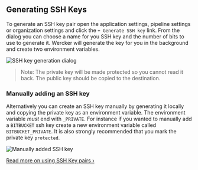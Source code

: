 ## Generating SSH Keys

To generate an SSH key pair open the application settings, pipeline settings or
organization settings and click the `+ Generate SSH key` link. From the
dialog you can choose a name for you SSH key and the number of bits to use to
generate it. Wercker will generate the key for you in the background and create
two environment variables.

![SSH key generation dialog](/images/creating-ssh-keys_1.png)

> Note: The private key will be made protected so you cannot read it back. The
> public key should be copied to the destination.

### <a name="manually-adding-key" class="anchor"></a>Manually adding an SSH key

Alternatively you can create an SSH key manually by generating it locally and
copying the private key as an environment variable. The environment variable
*must* end with `_PRIVATE`. For instance if you wanted to manually add a
`BITBUCKET` ssh key create a new environment variable called
`BITBUCKET_PRIVATE`. It is also strongly recommended that you mark the private
key `protected`.

![Manually added SSH key](/images/creating-ssh-keys_2.jpg)

[Read more on using SSH Key pairs &rsaquo;](/docs/ssh-keys/using-ssh-keys.html)


